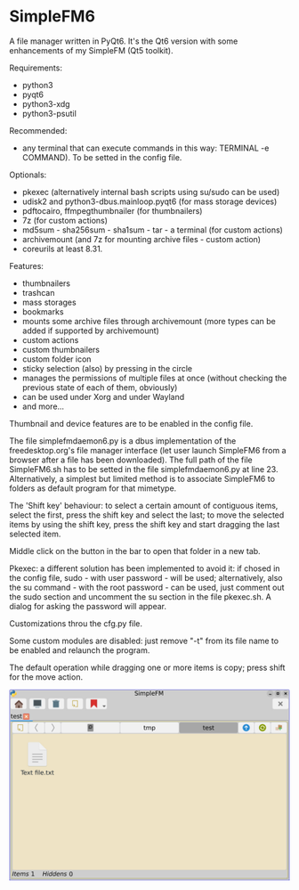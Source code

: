 # SimpleFM6
A file manager written in PyQt6. It's the Qt6 version with some enhancements of my SimpleFM (Qt5 toolkit).

Requirements:
- python3
- pyqt6
- python3-xdg
- python3-psutil

Recommended:
- any terminal that can execute commands in this way: TERMINAL -e COMMAND). To be setted in the config file.

Optionals:
- pkexec (alternatively internal bash scripts using su/sudo can be used)
- udisk2 and python3-dbus.mainloop.pyqt6 (for mass storage devices)
- pdftocairo, ffmpegthumbnailer (for thumbnailers)
- 7z (for custom actions)
- md5sum - sha256sum - sha1sum - tar - a terminal (for custom actions)
- archivemount (and 7z for mounting archive files - custom action)
- coreurils at least 8.31.

Features:
- thumbnailers
- trashcan
- mass storages
- bookmarks
- mounts some archive files through archivemount (more types can be added if supported by archivemount) 
- custom actions
- custom thumbnailers
- custom folder icon
- sticky selection (also) by pressing in the circle
- manages the permissions of multiple files at once (without checking the previous state of each of them, obviously)
- can be used under Xorg and under Wayland
- and more...

Thumbnail and device features are to be enabled in the config file.

The file simplefmdaemon6.py is a dbus implementation of the freedesktop.org's file manager interface (let user launch SimpleFM6 from a browser after a file has been downloaded). The full path of the file SimpleFM6.sh has to be setted in the file simplefmdaemon6.py at line 23. Alternatively, a simplest but limited method is to associate SimpleFM6 to folders as default program for that mimetype.

The 'Shift key' behaviour: to select a certain amount of contiguous items, select the first, press the shift key and select the last; to move the selected items by using the shift key, press the shift key and start dragging the last selected item.

Middle click on the button in the bar to open that folder in a new tab.

Pkexec: a different solution has been implemented to avoid it: if chosed in the config file, sudo - with user password - will be used; alternatively, also the su command - with the root password - can be used, just comment out the sudo section and uncomment the su section in the file pkexec.sh. A dialog for asking the password will appear.

Customizations throu the cfg.py file.

Some custom modules are disabled: just remove "-t" from its file name to be enabled and relaunch the program.

The default operation while dragging one or more items is copy; press shift for the move action.

![My image](https://github.com/frank038/SimpleFM6/blob/main/screenshot2.jpg)
